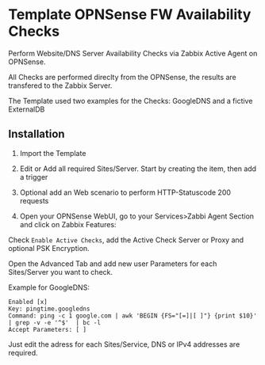 # Template OPNSense FW Availability Checks

Perform Website/DNS Server Availability Checks via Zabbix Active Agent on OPNSense.

All Checks are performed direclty from the OPNSense, the results are transfered to the Zabbix Server.

The Template used two examples for the Checks: GoogleDNS and a fictive ExternalDB


## Installation

1. Import the Template

2. Edit or Add all required Sites/Server. Start by creating the item, then add a trigger

3. Optional add an Web scenario to perform HTTP-Statuscode 200 requests

4. Open your OPNSense WebUI, go to your Services>Zabbi Agent Section and click on Zabbix Features:

Check `Enable Active Checks`, add the Active Check Server or Proxy and optional PSK Encryption.

Open the Advanced Tab and add new user Parameters for each Sites/Server you want to check.

Example for GoogleDNS:

```
Enabled [x]
Key: pingtime.googledns
Command: ping -c 1 google.com | awk 'BEGIN {FS="[=]|[ ]"} {print $10}' | grep -v -e '^$'  | bc -l
Accept Parameters: [ ]
```
Just edit the adress for each Sites/Service, DNS or IPv4 addresses are required.
